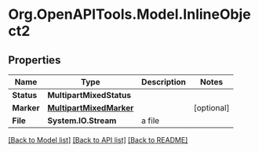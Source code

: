 # Org.OpenAPITools.Model.InlineObject2

## Properties

Name | Type | Description | Notes
------------ | ------------- | ------------- | -------------
**Status** | **MultipartMixedStatus** |  | 
**Marker** | [**MultipartMixedMarker**](MultipartMixedMarker.md) |  | [optional] 
**File** | **System.IO.Stream** | a file | 

[[Back to Model list]](../README.md#documentation-for-models) [[Back to API list]](../README.md#documentation-for-api-endpoints) [[Back to README]](../README.md)

